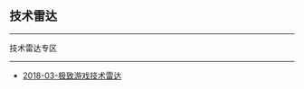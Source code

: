 ## 技术雷达

---

技术雷达专区

---

* [2018-03-极致游戏技术雷达](https://sggggy.github.io/docs/radar/company_tech_radar/jzyx_2018_03/index.html)